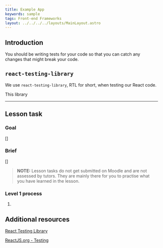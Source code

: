 ```yaml
---
title: Example App
keywords: sample
tags: Front-end Frameworks
layout: ../../../../layouts/MainLayout.astro
---
```


## Introduction

You should be writing tests for your code so that you can catch any changes that might break your code.

## `react-testing-library`

We use `react-testing-library`, RTL for short, when testing our React code.

This library

<hr>

## Lesson task

### Goal

[]

### Brief

[]

> <b>NOTE:</b> Lesson tasks do not get submitted on Moodle and are not assessed by tutors. They are mainly there for you to practise what you have learned in the lesson.

### Level 1 process

1.

## Additional resources

[React Testing Library](https://testing-library.com/docs/react-testing-library/intro/)

[ReactJS.org - Testing](https://reactjs.org/docs/testing.html)

